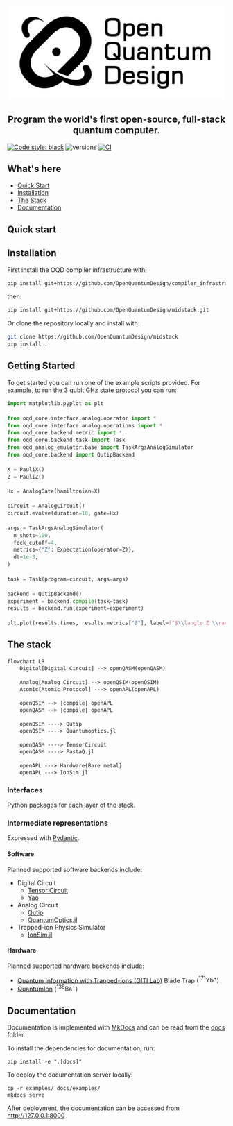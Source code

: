 # ![Open Quantum Design](img/oqd-logo-text.png)

<h2 align="center">
    Program the world's first open-source, full-stack quantum computer.
</h2>

[![Code style: black](https://img.shields.io/badge/code%20style-black-000000.svg)](https://github.com/ambv/black)
![versions](https://img.shields.io/badge/python-3.8%20%7C%203.9%20%7C%203.10-blue)
[![CI](https://github.com/OpenQuantumDesign/midstack/actions/workflows/CI.yml/badge.svg)](https://github.com/OpenQuantumDesign/midstack/actions/workflows/CI.yml)

## What's here

- [Quick Start](#quickstart) <br/>
- [Installation](#installation) <br/>
- [The Stack](#stack) <br/>
- [Documentation](#documentation) <br/>

## Quick start

## Installation <a name="installation"></a>

First install the OQD compiler infrastructure with:

```bash
pip install git+https://github.com/OpenQuantumDesign/compiler_infrastructure.git
```

then:

```bash
pip install git+https://github.com/OpenQuantumDesign/midstack.git
```

Or clone the repository locally and install with:

```bash
git clone https://github.com/OpenQuantumDesign/midstack
pip install .
```

## Getting Started <a name="Getting Started"></a>

To get started you can run one of the example scripts provided. For example, to run the 3 qubit GHz state protocol you can run:

```python
import matplotlib.pyplot as plt

from oqd_core.interface.analog.operator import *
from oqd_core.interface.analog.operations import *
from oqd_core.backend.metric import *
from oqd_core.backend.task import Task
from oqd_analog_emulator.base import TaskArgsAnalogSimulator
from oqd_core.backend import QutipBackend

X = PauliX()
Z = PauliZ()

Hx = AnalogGate(hamiltonian=X)

circuit = AnalogCircuit()
circuit.evolve(duration=10, gate=Hx)

args = TaskArgsAnalogSimulator(
  n_shots=100,
  fock_cutoff=4,
  metrics={"Z": Expectation(operator=Z)},
  dt=1e-3,
)

task = Task(program=circuit, args=args)

backend = QutipBackend()
experiment = backend.compile(task=task)
results = backend.run(experiment=experiment)

plt.plot(results.times, results.metrics["Z"], label=f"$\\langle Z \\rangle$")
```

## The stack <a name="stack"></a>

```mermaid
flowchart LR
    Digital[Digital Circuit] --> openQASM(openQASM)

    Analog[Analog Circuit] --> openQSIM(openQSIM)
    Atomic[Atomic Protocol] ---> openAPL(openAPL)

    openQSIM --> |compile| openAPL
    openQASM --> |compile| openAPL

    openQSIM ----> Qutip
    openQSIM ----> Quantumoptics.jl

    openQASM ----> TensorCircuit
    openQASM ----> PastaQ.jl

    openAPL ---> Hardware{Bare metal}
    openAPL ---> IonSim.jl
```

### Interfaces <a name="frontends"></a>

Python packages for each layer of the stack.

### Intermediate representations <a name="intermediate-representations"></a>

Expressed with [Pydantic](https://docs.pydantic.dev/latest/).

#### Software <a name="software"></a>

Planned supported software backends include:

- Digital Circuit
  - [Tensor Circuit](https://github.com/tencent-quantum-lab/tensorcircuit)
  - [Yao](https://yaoquantum.org/)
- Analog Circuit
  - [Qutip](https://qutip.org/)
  - [QuantumOptics.jl](https://docs.qojulia.org/search/?q=calcium)
- Trapped-ion Physics Simulator
  - [IonSim.jl](https://www.ionsim.org/)

#### Hardware <a name="hardware"></a>

Planned supported hardware backends include:

- [Quantum Information with Trapped-ions (QITI Lab)](https://qiti.iqc.uwaterloo.ca/publications/) Blade Trap $\left( ^{171}\mathrm{Yb}^+ \right)$
- [QuantumIon](https://tqt.uwaterloo.ca/project-details/quantumion-an-open-access-quantum-computing-platform/) $\left( ^{138}\mathrm{Ba}^+ \right)$

## Documentation <a name="documentation"></a>

Documentation is implemented with [MkDocs](https://www.mkdocs.org/) and can be read from the [docs](https://github.com/OpenQuantumDesign/midstack/tree/main/docs) folder.

To install the dependencies for documentation, run:

```
pip install -e ".[docs]"
```

To deploy the documentation server locally:

```
cp -r examples/ docs/examples/
mkdocs serve
```

After deployment, the documentation can be accessed from http://127.0.0.1:8000
